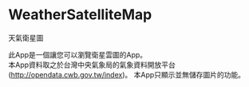 # WeatherSatelliteMap
天氣衛星圖


此App是一個讓您可以瀏覽衛星雲圖的App。<br>
本App資料取之於台灣中央氣象局的氣象資料開放平台(http://opendata.cwb.gov.tw/index)。
本App只顯示並無儲存圖片的功能。
